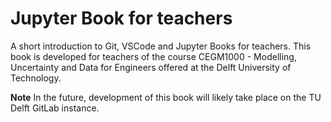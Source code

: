 # Jupyter Book for teachers

A short introduction to Git, VSCode and Jupyter Books for teachers. This book is developed for teachers of the course CEGM1000 - Modelling, Uncertainty and Data for Engineers offered at the Delft University of Technology.

**Note**
In the future, development of this book will likely take place on the TU Delft GitLab instance.
